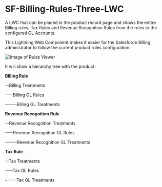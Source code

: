 # SF-Billing-Rules-Three-LWC
A LWC that can be placed in the product record page and shows the entire Billing rules, Tax Rules and Revenue Recognition Rules from the rules to the configured GL Accounts.

This Lightning Web Component makes it easier for the Salesforce Billing administrator to follow the current product rules configuration.

![Image of Rules Viewer](https://i.imgur.com/AuQgm2e.png)


It will show a hierarchy tree with the product:

**Billing Rule**

--Billing Treatments

----Billing GL Rules

------Billing GL Treatments



**Revenue Recognition Rule**

--Revenue Recognition Treatments

----Revenue Recognition GL Rules

------Revenue Recognition GL Treatments


**Tax Rule**

--Tax Treatments

----Tax GL Rules

------Tax GL Treatments
